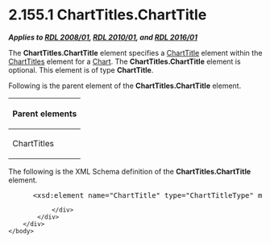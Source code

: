<html dir="LTR" xmlns:mshelp="http://msdn.microsoft.com/mshelp" xmlns:ddue="http://ddue.schemas.microsoft.com/authoring/2003/5" xmlns:xlink="http://www.w3.org/1999/xlink" xmlns:tool="http://www.microsoft.com/tooltip">
    <head>
        <meta http-equiv="Content-Type" content="text/html; CHARSET=utf-8"></meta>
        <meta name="save" content="history"></meta>
        <title>2.155.1 ChartTitles.ChartTitle</title>
        <xml>
            <mshelp:toctitle title="2.155.1 ChartTitles.ChartTitle"></mshelp:toctitle>
            <mshelp:rltitle title="[MS-RDL]: ChartTitles.ChartTitle"></mshelp:rltitle>
            <mshelp:keyword index="A" term="c01b0461-bde3-492f-8042-ac7d1dbca5d3"></mshelp:keyword>
            <mshelp:attr name="DCSext.ContentType" value="open specification"></mshelp:attr>
            <mshelp:attr name="AssetID" value="c01b0461-bde3-492f-8042-ac7d1dbca5d3"></mshelp:attr>
            <mshelp:attr name="TopicType" value="kbRef"></mshelp:attr>
            <mshelp:attr name="DCSext.Title" value="[MS-RDL]: ChartTitles.ChartTitle" />
        </xml>
    </head>
    <body>
        <div id="header">
            <h1 class="heading">2.155.1 ChartTitles.ChartTitle</h1>
        </div>
        <div id="mainSection">
            <div id="mainBody">
                <div id="allHistory" class="saveHistory"></div>
                <div id="sectionSection0" class="section" name="collapseableSection">
                    

<p><b><i>Applies to </i></b><a href="1e855f94-4617-47e4-b89e-0856c6cb420f.html"><b><i>RDL 2008/01</i></b></a><b><i>,
</i></b><a href="3428e690-a348-4ec7-8a6a-8efb42d2cdee.html"><b><i>RDL 2010/01</i></b></a><b><i>,
and </i></b><a href="52ce3983-2bfc-4e72-9359-42aaf5fe4509.html"><b><i>RDL 2016/01</i></b></a></p>

<p>The <b>ChartTitles.ChartTitle</b> element specifies a <a href="67fc30a5-9c4a-4eaa-aec9-b2f734b240f5.html">ChartTitle</a> element within
the <a href="b0eb8d91-b1f7-4c94-b332-c5f1e805ab07.html">ChartTitles</a> element
for a <a href="b0ab5524-7eb2-47a7-a4d3-230f5c8c5526.html">Chart</a>. The <b>ChartTitles.ChartTitle</b>
element is optional. This element is of type <b>ChartTitle</b>.</p>

<p>Following is the parent element of the <b>ChartTitles.ChartTitle</b>
element.</p>

<table>
 <thead>
  <tr>
   <th>
   <p>Parent elements</p>
   </th>
  </tr>
 </thead>
 <tr>
  <td>
  <p>ChartTitles </p>
  </td>
 </tr>
</table>

<p>The following is the XML Schema definition of the <b>ChartTitles.ChartTitle</b>
element.</p>

<dl>
<dd>
<div><pre> &lt;xsd:element name=&quot;ChartTitle&quot; type=&quot;ChartTitleType&quot; minOccurs=&quot;0&quot; maxOccurs=&quot;unbounded&quot; /&gt;
</pre></div>
</dd></dl>


                </div>
            </div>
        </div>
    </body>
</html>